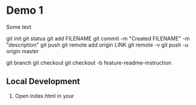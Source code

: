 # Demo 1

Some text

git init
git status
git add FILENAME
git commit -m "Created FILENAME" -m "description"
git push
git remote add origin LINK
git remote -v
git push -u origin master

git branch
git checkout
git checkout -b feature-readme-instruction

## Local Development
1. Open index.html in your 
